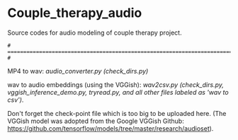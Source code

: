 # Couple_therapy_audio

Source codes for audio modeling of couple therapy project.

    # ============================================================================== #
    
MP4 to wav: _audio_converter.py (check_dirs.py)_


wav to audio embeddings (using the VGGish): _wav2csv.py (check_dirs.py, vggish_inference_demo.py, tryread.py, and all other files labeled as 'wav to csv')_. 

Don't forget the check-point file which is too big to be uploaded here.
(The VGGish model was adopted from the Google VGGish Github: 
https://github.com/tensorflow/models/tree/master/research/audioset).
